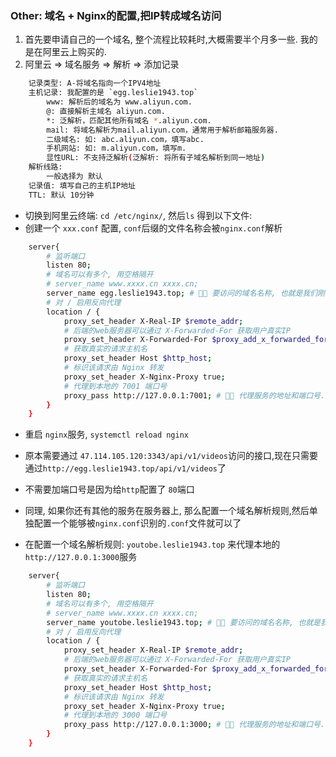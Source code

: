 ### Other: 域名 + Nginx的配置,把IP转成域名访问
1. 首先要申请自己的一个域名, 整个流程比较耗时,大概需要半个月多一些. 我的是在阿里云上购买的.
2. 阿里云 => 域名服务 => 解析 => 添加记录
```bash
	记录类型: A-将域名指向一个IPV4地址
	主机记录: 我配置的是 `egg.leslie1943.top`
		www: 解析后的域名为 www.aliyun.com.
		@: 直接解析主域名 aliyun.com.
		*: 泛解析，匹配其他所有域名 *.aliyun.com.
		mail: 将域名解析为mail.aliyun.com，通常用于解析邮箱服务器.
		二级域名: 如: abc.aliyun.com，填写abc.
		手机网站: 如: m.aliyun.com，填写m.
		显性URL: 不支持泛解析(泛解析: 将所有子域名解析到同一地址)
	解析线路:
		一般选择为 默认
	记录值: 填写自己的主机IP地址
	TTL: 默认 10分钟
```
- 切换到阿里云终端: `cd /etc/nginx/`, 然后`ls` 得到以下文件:
- 创建一个 `xxx.conf` 配置, `conf`后缀的文件名称会被`nginx.conf`解析
```bash
	server{
		# 监听端口
		listen 80;
		# 域名可以有多个, 用空格隔开
		# server_name www.xxxx.cn xxxx.cn;
		server_name egg.leslie1943.top; # 🎃🎃 要访问的域名名称, 也就是我们刚刚配置那个域名
		# 对 / 启用反向代理
		location / {
			proxy_set_header X-Real-IP $remote_addr;
			# 后端的web服务器可以通过 X-Forwarded-For 获取用户真实IP
			proxy_set_header X-Forwarded-For $proxy_add_x_forwarded_for;
			# 获取真实的请求主机名
			proxy_set_header Host $http_host;
			# 标识该请求由 Nginx 转发
			proxy_set_header X-Nginx-Proxy true;
			# 代理到本地的 7001 端口号 
			proxy_pass http://127.0.0.1:7001; # 🎃🎃 代理服务的地址和端口号. 注意 这个 127.0.0.1 是相对于服务器自身的本机地址
		}
	}
```
- 重启 `nginx`服务, `systemctl reload nginx`
- 原本需要通过 `47.114.105.120:3343/api/v1/videos`访问的接口,现在只需要通过`http://egg.leslie1943.top/api/v1/videos`了
- 不需要加端口号是因为给`http`配置了 `80`端口

- 同理, 如果你还有其他的服务在服务器上, 那么配置一个域名解析规则,然后单独配置一个能够被`nginx.conf`识别的`.conf`文件就可以了
- 在配置一个域名解析规则: `youtobe.leslie1943.top` 来代理本地的 `http://127.0.0.1:3000`服务
```bash
	server{
		# 监听端口
		listen 80;
		# 域名可以有多个, 用空格隔开
		# server_name www.xxxx.cn xxxx.cn;
		server_name youtobe.leslie1943.top; # 🎃🎃 要访问的域名名称, 也就是我们刚刚配置那个域名
		# 对 / 启用反向代理
		location / {
			proxy_set_header X-Real-IP $remote_addr;
			# 后端的web服务器可以通过 X-Forwarded-For 获取用户真实IP
			proxy_set_header X-Forwarded-For $proxy_add_x_forwarded_for;
			# 获取真实的请求主机名
			proxy_set_header Host $http_host;
			# 标识该请求由 Nginx 转发
			proxy_set_header X-Nginx-Proxy true;
			# 代理到本地的 3000 端口号 
			proxy_pass http://127.0.0.1:3000; # 🎃🎃 代理服务的地址和端口号. 注意 这个 127.0.0.1 是相对于服务器自身的本机地址
		}
	}
```